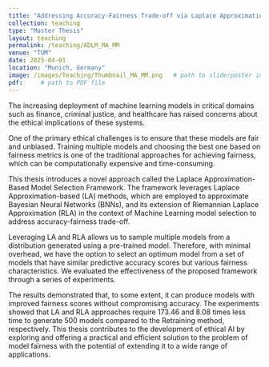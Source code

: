 ```yaml
---
title: "Addressing Accuracy-Fairness Trade-off via Laplace Approximation Methods"
collection: teaching
type: "Master Thesis"
layout: teaching
permalink: /teaching/ADLM_MA_MM
venue: "TUM"
date: 2025-04-01
location: "Munich, Germany"
image: /images/Teaching/Thumbnail_MA_MM.png   # path to slide/poster image
pdf:     # path to PDF file
---
```


The increasing deployment of machine learning models in critical domains such as finance, criminal justice, and healthcare has raised concerns about the ethical implications
of these systems. 

One of the primary ethical challenges is to ensure that these models
are fair and unbiased. Training multiple models and choosing the best one based on
fairness metrics is one of the traditional approaches for achieving fairness, which can
be computationally expensive and time-consuming. 

This thesis introduces a novel
approach called the Laplace Approximation-Based Model Selection Framework. The
framework leverages Laplace Approximation-based (LA) methods, which are employed
to approximate Bayesian Neural Networks (BNNs), and its extension of Riemannian
Laplace Approximation (RLA) in the context of Machine Learning model selection
to address accuracy-fairness trade-off. 

Leveraging LA and RLA allows us to sample
multiple models from a distribution generated using a pre-trained model. Therefore,
with minimal overhead, we have the option to select an optimum model from a set of
models that have similar predictive accuracy scores but various fairness characteristics.
We evaluated the effectiveness of the proposed framework through a series of experiments. 

The results demonstrated that, to some extent, it can produce models with
improved fairness scores without compromising accuracy. The experiments showed
that LA and RLA approaches require 173.46 and 8.08 times less time to generate 500
models compared to the Retraining method, respectively. This thesis contributes to the
development of ethical AI by exploring and offering a practical and efficient solution
to the problem of model fairness with the potential of extending it to a wide range of
applications.